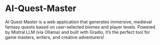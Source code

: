 # AI-Quest-Master
AI Quest Master is a web application that generates immersive, medieval fantasy quests based on user-selected biomes and player levels. Powered by Mistral LLM (via Ollama) and built with Gradio, it’s the perfect tool for game masters, writers, and creative adventurers!
